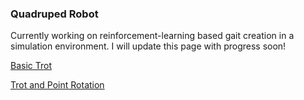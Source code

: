 ### Quadruped Robot
Currently working on reinforcement-learning based gait creation in a simulation environment. I will update this page with progress soon!

[Basic Trot](https://github.com/SachinSulkunte/SachinSulkunte.github.io/assets/41236722/1471dd37-4e72-4e94-b7f9-8e4d5608ae07)

[Trot and Point Rotation](https://github.com/SachinSulkunte/SachinSulkunte.github.io/assets/41236722/aada7d45-7456-4c2b-999f-dceb208d1865)
